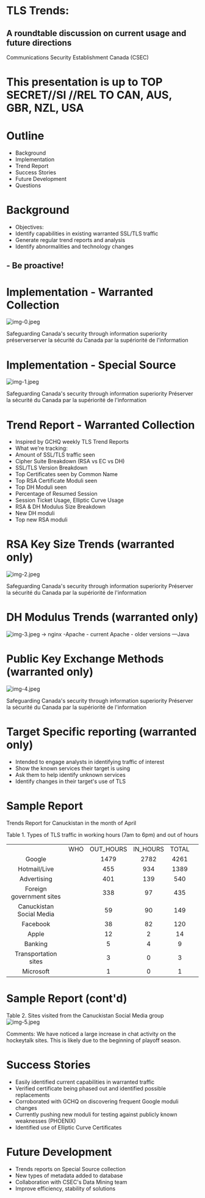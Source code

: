 # TLS Trends: 

## A roundtable discussion on current usage and future directions

Communications Security Establishment Canada (CSEC)
# This presentation is up to TOP SECRET//SI //REL TO CAN, AUS, GBR, NZL, USA
# Outline 

- Background
- Implementation
- Trend Report
- Success Stories
- Future Development
- Questions
# Background 

- Objectives:
- Identify capabilities in existing warranted SSL/TLS traffic
- Generate regular trend reports and analysis
- Identify abnormalities and technology changes


## - Be proactive!
# Implementation - Warranted Collection 

![img-0.jpeg](img-0.jpeg)

Safeguarding Canada's security through information superiority
 préserverserver la sécurité du Canada par la supériorité de l'information
# Implementation - Special Source 

![img-1.jpeg](img-1.jpeg)

Safeguarding Canada's security through information superiority
Préserver la sécurité du Canada par la supériorité de l'information
# Trend Report - Warranted Collection 

- Inspired by GCHQ weekly TLS Trend Reports
- What we're tracking:
- Amount of SSL/TLS traffic seen
- Cipher Suite Breakdown (RSA vs EC vs DH)
- SSL/TLS Version Breakdown
- Top Certificates seen by Common Name
- Top RSA Certificate Moduli seen
- Top DH Moduli seen
- Percentage of Resumed Session
- Session Ticket Usage, Elliptic Curve Usage
- RSA \& DH Modulus Size Breakdown
- New DH moduli
- Top new RSA moduli
# RSA Key Size Trends (warranted only) 

![img-2.jpeg](img-2.jpeg)

Safeguarding Canada's security through information superiority
Préserver la sécurité du Canada par la supériorité de l'information
# DH Modulus Trends (warranted only) 

![img-3.jpeg](img-3.jpeg)
$\rightarrow$ nginx
-Apache - current
Apache - older versions
—Java
# Public Key Exchange Methods (warranted only) 

![img-4.jpeg](img-4.jpeg)

Safeguarding Canada's security through information superiority
Préserver la sécurité du Canada par la supériorité de l'information
# Target Specific reporting (warranted only) 

- Intended to engage analysts in identifying traffic of interest
- Show the known services their target is using
- Ask them to help identify unknown services
- Identify changes in their target's use of TLS
# Sample Report 

Trends Report for Canuckistan in the month of April

Table 1. Types of TLS traffic in working hours (7am to 6pm) and out of hours

|  |  |  |  |  |  |
| :--: | :--: | :--: | :--: | :--: | :--: |
|  | WHO | OUT_HOURS | IN_HOURS | TOTAL |  |
| Google |  | 1479 | 2782 | 4261 |  |
| Hotmail/Live |  | 455 | 934 | 1389 |  |
| Advertising |  | 401 | 139 | 540 |  |
| Foreign government sites |  | 338 | 97 | 435 |  |
| Canuckistan Social Media |  | 59 | 90 | 149 |  |
| Facebook |  | 38 | 82 | 120 |  |
| Apple |  | 12 | 2 | 14 |  |
| Banking |  | 5 | 4 | 9 |  |
| Transportation sites |  | 3 | 0 | 3 |  |
| Microsoft |  | 1 | 0 | 1 |  |
# Sample Report (cont'd) 

Table 2. Sites visited from the Canuckistan Social Media group
![img-5.jpeg](img-5.jpeg)

Comments:
We have noticed a large increase in chat activity on the hockeytalk sites. This is likely due to the beginning of playoff season.
# Success Stories 

- Easily identified current capabilities in warranted traffic
- Verified certificate being phased out and identified possible replacements
- Corroborated with GCHQ on discovering frequent Google moduli changes
- Currently pushing new moduli for testing against publicly known weaknesses (PHOENIX)
- Identified use of Elliptic Curve Certificates
# Future Development 

- Trends reports on Special Source collection
- New types of metadata added to database
- Collaboration with CSEC's Data Mining team
- Improve efficiency, stability of solutions
